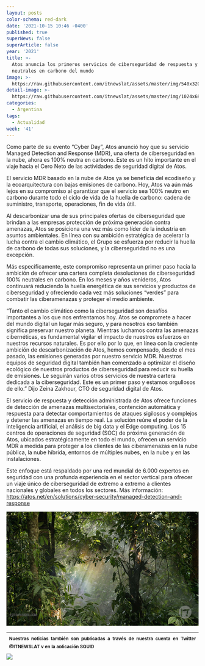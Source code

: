 ```yaml
---
layout: posts
color-schema: red-dark
date: '2021-10-15 10:46 -0400'
published: true
superNews: false
superArticle: false
year: '2021'
title: >-
  Atos anuncia los primeros servicios de ciberseguridad de respuesta y detección
  neutrales en carbono del mundo
image: >-
  https://raw.githubusercontent.com/itnewslat/assets/master/img/540x320/Medio-Ambiente-p.jpg
detail-image: >-
  https://raw.githubusercontent.com/itnewslat/assets/master/img/1024x680/Medio-Ambiente-g.jpg
categories:
  - Argentina
tags:
  - Actualidad
week: '41'
---
```

Como parte de su evento “Cyber Day”, Atos anunció hoy que su servicio Managed Detection and Response (MDR), una oferta de ciberseguridad en la nube, ahora es 100% neutra en carbono. Este es un hito importante en el viaje hacia el Cero Neto de las actividades de seguridad digital de Atos.

El servicio MDR basado en la nube de Atos ya se beneficia del ecodiseño y la ecoarquitectura con bajas emisiones de carbono. Hoy, Atos va aún más lejos en su compromiso al garantizar que el servicio sea 100% neutro en carbono durante todo el ciclo de vida de la huella de carbono: cadena de suministro, transporte, operaciones, fin de vida útil.

Al descarbonizar una de sus principales ofertas de ciberseguridad que brindan a las empresas protección de próxima generación contra amenazas, Atos se posiciona una vez más como líder de la industria en asuntos ambientales. En línea con su ambición estratégica de acelerar la lucha contra el cambio climático, el Grupo se esfuerza por reducir la huella de carbono de todas sus soluciones, y la ciberseguridad no es una excepción.

Más específicamente, este compromiso representa un primer paso hacia la ambición de ofrecer una cartera completa desoluciones de ciberseguridad 100% neutrales en carbono. En los meses y años venideros, Atos continuará reduciendo la huella energética de sus servicios y productos de ciberseguridad y ofreciendo cada vez más soluciones “verdes” para combatir las ciberamenazas y proteger el medio ambiente.

“Tanto el cambio climático como la ciberseguridad son desafíos importantes a los que nos enfrentamos hoy. Atos se compromete a hacer del mundo digital un lugar más seguro, y para nosotros eso también significa preservar nuestro planeta. Mientras luchamos contra las amenazas cibernéticas, es fundamental vigilar el impacto de nuestros esfuerzos en nuestros recursos naturales. Es por ello por lo que, en línea con la creciente ambición de descarbonización de Atos, hemos compensado, desde el mes pasado, las emisiones generadas por nuestro servicio MDR. Nuestros equipos de seguridad digital también han comenzado a optimizar el diseño ecológico de nuestros productos de ciberseguridad para reducir su huella de emisiones. Le seguirán varios otros servicios de nuestra cartera dedicada a la ciberseguridad. Este es un primer paso y estamos orgullosos de ello.” Dijo Zeina Zakhour, CTO de seguridad digital de Atos.

El servicio de respuesta y detección administrada de Atos ofrece funciones de detección de amenazas multisectoriales, contención automática y respuesta para detectar comportamientos de ataques sigilosos y complejos y detener las amenazas en tiempo real. La solución reúne el poder de la inteligencia artificial, el análisis de big data y el Edge computing. Los 15 centros de operaciones de seguridad (SOC) de próxima generación de Atos, ubicados estratégicamente en todo el mundo, ofrecen un servicio MDR a medida para proteger a los clientes de las ciberamenazas en la nube pública, la nube híbrida, entornos de múltiples nubes, en la nube y en las instalaciones.

Este enfoque está respaldado por una red mundial de 6.000 expertos en seguridad con una profunda experiencia en el sector vertical para ofrecer un viaje único de ciberseguridad de extremo a extremo a clientes nacionales y globales en todos los sectores. Más información: https://atos.net/en/solutions/cyber-security/managed-detection-and-response

![](https://raw.githubusercontent.com/itnewslat/assets/master/img/540x320/Medio-Ambiente-p.jpg)

<table style="height: 42px;" width="569">
<tbody>
<tr>
<td style="text-align: justify;"><sub><strong>Nuestras noticias también son publicadas a través de nuestra cuenta en Twitter <a href="https://twitter.com/itnewslat?lang=es">@ITNEWSLAT</a> y en la aplicación <a href="https://squidapp.co/en/">SQUID</a></strong></sub></td>
</tr>
</tbody>
</table>

<img src="https://tracker.metricool.com/c3po.jpg?hash=56f88a41e39ab42c063cc51676587a04"/>